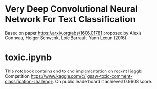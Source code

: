 # Very Deep Convolutional Neural Network For Text Classification

Based on paper https://arxiv.org/abs/1606.01781 proposed by Alexis Conneau, Holger Schwenk, Loïc Barrault, Yann Lecun (2016)

# toxic.ipynb
This notebook contains end to end implementation on recent Kaggle Competition https://www.kaggle.com/c/jigsaw-toxic-comment-classification-challenge. On public leaderboard it achieved 0.9608 score.
